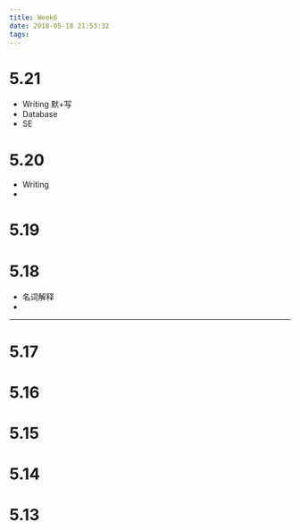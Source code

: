 ```yaml
---
title: Week6
date: 2018-05-18 21:53:32
tags:
---
```




# 5.21
- Writing 默+写
- Database
- SE



# 5.20
- Writing
- 

# 5.19

# 5.18
- 名词解释
- 
-------
# 5.17
# 5.16
# 5.15
# 5.14
# 5.13